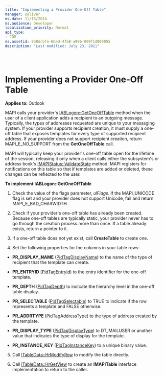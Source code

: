 ```yaml
---
title: "Implementing a Provider One-Off Table"
manager: soliver
ms.date: 11/16/2014
ms.audience: Developer
localization_priority: Normal
api_type:
- COM
ms.assetid: 8b0dcbfe-6bed-4fb8-a906-009f1d009055
description: "Last modified: July 23, 2011"
 
 
---
```


# Implementing a Provider One-Off Table

  
  
**Applies to**: Outlook 
  
MAPI calls your provider's [IABLogon::GetOneOffTable](iablogon-getoneofftable.md) method when the user of a client application adds a recipient to an outgoing message. Typically, the types of addresses requested are unique to your messaging system. If your provider supports recipient creation, it must supply a one-off table that exposes templates for every type of supported recipient address. If your provider does not support recipient creation, return MAPI_E_NO_SUPPORT from the **GetOneOffTable** call. 
  
MAPI will typically keep your provider's one-off table open for the lifetime of the session, releasing it only when a client calls either the subsystem's or address book's [IMAPIStatus::ValidateState](imapistatus-validatestate.md) method. MAPI registers for notifications on this table so that if templates are added or deleted, these changes can be reflected to the user. 
  
 **To implement IABLogon::GetOneOffTable**
  
1. Check the value of the flags parameter,  _ulFlags_. If the MAPI_UNICODE flag is set and your provider does not support Unicode, fail and return MAPI_E_BAD_CHARWIDTH. 
    
2. Check if your provider's one-off table has already been created. Because one-off tables are typically static, your provider never has to go through the creation process more than once. If a table already exists, return a pointer to it. 
    
3. If a one-off table does not yet exist, call **CreateTable** to create one. 
    
4. Set the following properties for the columns in your table rows:
    
  - **PR_DISPLAY_NAME** ([PidTagDisplayName](pidtagdisplayname-canonical-property.md)) to the name of the type of recipient that the template can create. 
    
  - **PR_ENTRYID** ([PidTagEntryId](pidtagentryid-canonical-property.md)) to the entry identifier for the one-off template.
    
  - **PR_DEPTH** ([PidTagDepth](pidtagdepth-canonical-property.md)) to indicate the hierarchy level in the one-off table display.
    
  - **PR_SELECTABLE** ([PidTagSelectable](pidtagselectable-canonical-property.md)) to TRUE to indicate if the row represents a template and FALSE otherwise.
    
  - **PR_ADDRTYPE** ([PidTagAddressType](pidtagaddresstype-canonical-property.md)) to the type of address created by the template.
    
  - **PR_DISPLAY_TYPE** ([PidTagDisplayType](pidtagdisplaytype-canonical-property.md)) to DT_MAILUSER or another value that indicates the type of display for the template.
    
  - **PR_INSTANCE_KEY** ([PidTagInstanceKey](pidtaginstancekey-canonical-property.md)) to a unique binary value. 
    
5. Call [ITableData::HrModifyRow](itabledata-hrmodifyrow.md) to modify the table directly. 
    
6. Call [ITableData::HrGetView](itabledata-hrgetview.md) to create an **IMAPITable** interface implementation to return to the caller. 
    

